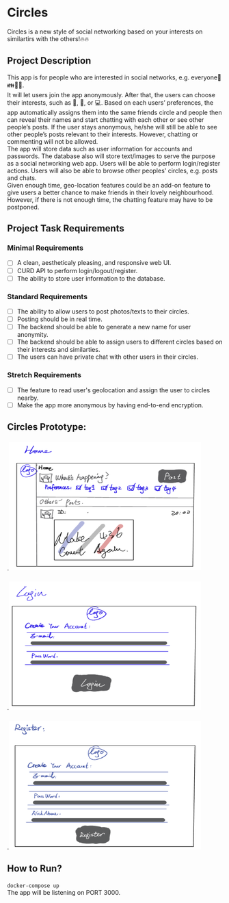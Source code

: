 # Circles
Circles is a new style of social networking based on your interests on similartirs with the others!:fire::fire: 

## Project Description
This app is for people who are interested in social networks, e.g. everyone:couple::family::two_men_holding_hands::two_women_holding_hands:.<br/>
It will let users join the app anonymously. After that, the users can choose
their interests, such as :hamburger:, :basketball:, or :computer:. Based on each users’
preferences, the app automatically assigns them into the same friends
circle and people then can reveal their names and start chatting with each
other or see other people’s posts. If the user stays anonymous, he/she will still
be able to see other people’s posts relevant to their interests.
However, chatting or commenting will not be allowed.<br/>
The app will store data such as user information for accounts and passwords. The database also will store text/images to serve the purpose as a social networking web app. 
Users will be able to perform login/register actions. Users will also be able to browse other peoples' circles, e.g. posts and chats.<br/>
Given enough time, geo-location features could be an add-on feature to give users a better chance to make friends in their lovely neighbourhood.
However, if there is not enough time, the chatting feature may have to be postponed.

## Project Task Requirements
### Minimal Requirements
-[ ] A clean, aestheticaly pleasing, and responsive web UI.<br/>
-[ ] CURD API to perform login/logout/register.<br/>
-[ ] The ability to store user information to the database. <br/>
### Standard Requirements
-[ ] The ability to allow users to post photos/texts to their circles.<br/>
-[ ] Posting should be in real time.<br/>
-[ ] The backend should be able to generate a new name for user anonymity.<br/>
-[ ] The backend should be able to assign users to different circles based on their interests and similarties.<br/>
-[ ] The users can have private chat with other users in their circles.
### Stretch Requirements
-[ ] The feature to read user's geolocation and assign the user to circles nearby.<br/>
-[ ] Make the app more anonymous by having end-to-end encryption.

## Circles Prototype:
###
.<img src="https://github.com/jiehangWu/circles/blob/jerome/resources/Home.jpg" width="450" height="300" />
###
.<img src="https://github.com/jiehangWu/circles/blob/jerome/resources/Login.jpg" width="450" height="300" />
###
.<img src="https://github.com/jiehangWu/circles/blob/jerome/resources/Register.jpg" width="450" height="300" />

## How to Run?
```docker-compose up```<br/>
The app will be listening on PORT 3000.
